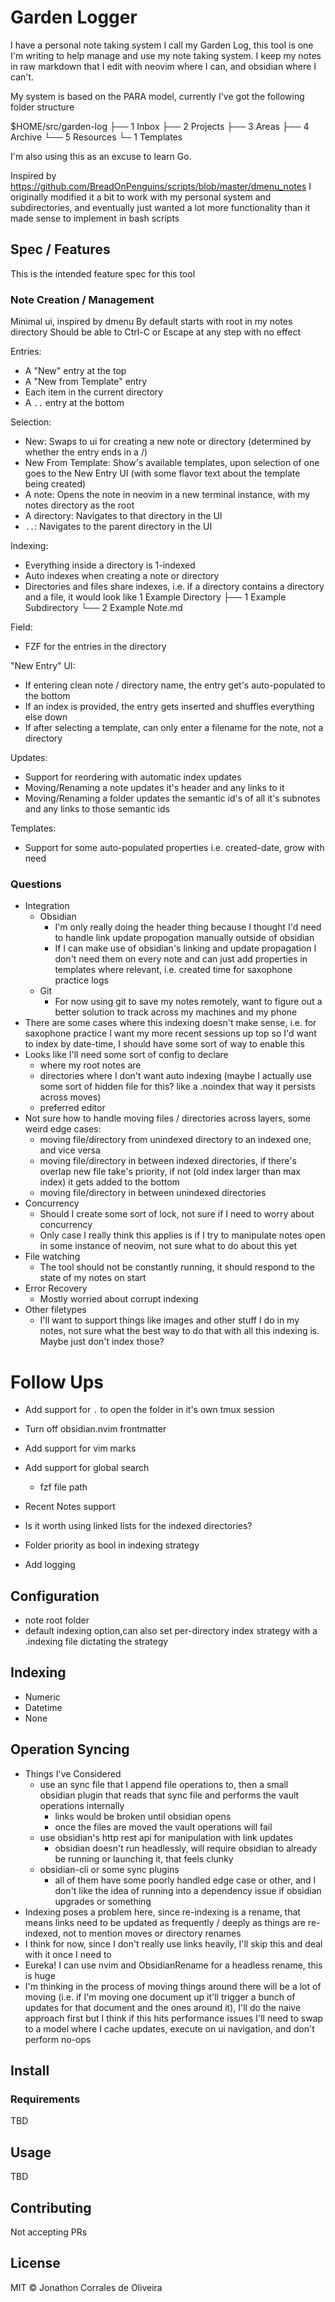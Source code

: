 # Garden Logger

I have a personal note taking system I call my Garden Log, this tool is one I'm writing to help manage and use my note taking system. I keep my notes in raw markdown that I edit with neovim where I can, and obsidian where I can't.

My system is based on the PARA model, currently I've got the following folder structure

$HOME/src/garden-log
├── 1 Inbox
├── 2 Projects
├── 3 Areas
├── 4 Archive
└── 5 Resources
    └─ 1 Templates

I'm also using this as an excuse to learn Go.

Inspired by https://github.com/BreadOnPenguins/scripts/blob/master/dmenu_notes
I originally modified it a bit to work with my personal system and subdirectories, and eventually just wanted a lot more functionality than it made sense to implement in bash scripts

## Spec / Features
This is the intended feature spec for this tool

### Note Creation / Management

Minimal ui, inspired by dmenu
By default starts with root in my notes directory
Should be able to Ctrl-C or Escape at any step with no effect

Entries:
- A "New" entry at the top
- A "New from Template" entry
- Each item in the current directory
- A `..` entry at the bottom

Selection:
- New: Swaps to ui for creating a new note or directory (determined by whether the entry ends in a /)
- New From Template: Show's available templates, upon selection of one goes to the New Entry UI (with some flavor text about the template being created)
- A note: Opens the note in neovim in a new terminal instance, with my notes directory as the root
- A directory: Navigates to that directory in the UI
- `..`: Navigates to the parent directory in the UI

Indexing:
- Everything inside a directory is 1-indexed
- Auto indexes when creating a note or directory
- Directories and files share indexes, i.e. if a directory contains a directory and a file, it would look like
1 Example Directory
├── 1 Example Subdirectory
└── 2 Example Note.md

Field:
- FZF for the entries in the directory

"New Entry" UI:
- If entering clean note / directory name, the entry get's auto-populated to the bottom
- If an index is provided, the entry gets inserted and shuffles everything else down
- If after selecting a template, can only enter a filename for the note, not a directory

Updates:
- Support for reordering with automatic index updates
- Moving/Renaming a note updates it's header and any links to it
- Moving/Renaming a folder updates the semantic id's of all it's subnotes and any links to those semantic ids

Templates:
- Support for some auto-populated properties i.e. created-date, grow with need

### Questions
- Integration
    - Obsidian
        - I'm only really doing the header thing because I thought I'd need to handle link update propogation manually outside of obsidian
        - If I can make use of obsidian's linking and update propagation I don't need them on every note and can just add properties in templates where relevant, i.e. created time for saxophone practice logs
    - Git
        - For now using git to save my notes remotely, want to figure out a better solution to track across my machines and my phone
- There are some cases where this indexing doesn't make sense, i.e. for saxophone practice I want my more recent sessions up top so I'd want to index by date-time, I should have some sort of way to enable this
- Looks like I'll need some sort of config to declare
    - where my root notes are
    - directories where I don't want auto indexing (maybe I actually use some sort of hidden file for this? like a .noindex that way it persists across moves)
    - preferred editor
- Not sure how to handle moving files / directories across layers, some weird edge cases:
    - moving file/directory from unindexed directory to an indexed one, and vice versa
    - moving file/directory in between indexed directories, if there's overlap new file take's priority, if not (old index larger than max index) it gets added to the bottom
    - moving file/directory in between unindexed directories
- Concurrency
    - Should I create some sort of lock, not sure if I need to worry about concurrency
    - Only case I really think this applies is if I try to manipulate notes open in some instance of neovim, not sure what to do about this yet
- File watching
    - The tool should not be constantly running, it should respond to the state of my notes on start
- Error Recovery
    - Mostly worried about corrupt indexing
- Other filetypes
    - I'll want to support things like images and other stuff I do in my notes, not sure what the best way to do that with all this indexing is. Maybe just don't index those?

# Follow Ups
- Add support for `.` to open the folder in it's own tmux session
- Turn off obsidian.nvim frontmatter
- Add support for vim marks
- Add support for global search
    - fzf file path
- Recent Notes support

- Is it worth using linked lists for the indexed directories?

- Folder priority as bool in indexing strategy

- Add logging

## Configuration
- note root folder
- default indexing option,can also set per-directory index strategy with a .indexing file dictating the strategy

## Indexing
- Numeric
- Datetime
- None

## Operation Syncing
- Things I've Considered
    - use an sync file that I append file operations to, then a small obsidian plugin that reads that sync file and performs the vault operations internally
        - links would be broken until obsidian opens
        - once the files are moved the vault operations will fail
    - use obsidian's http rest api for manipulation with link updates
        - obsidian doesn't run headlessly, will require obsidian to already be running or launching it, that feels clunky
    - obsidian-cli or some sync plugins
        - all of them have some poorly handled edge case or other, and I don't like the idea of running into a dependency issue if obsidian upgrades or something
- Indexing poses a problem here, since re-indexing is a rename, that means links need to be updated as frequently / deeply as things are re-indexed, not to mention moves or directory renames
- I think for now, since I don't really use links heavily, I'll skip this and deal with it once I need to
- Eureka! I can use nvim and ObsidianRename for a headless rename, this is huge
- I'm thinking in the process of moving things around there will be a lot of moving (i.e. if I'm moving one document up it'll trigger a bunch of updates for that document and the ones around it), I'll do the naive approach first but I think if this hits performance issues I'll need to swap to a model where I cache updates, execute on ui navigation, and don't perform no-ops

## Install

### Requirements

TBD

## Usage

TBD

## Contributing

Not accepting PRs

## License

MIT © Jonathon Corrales de Oliveira
